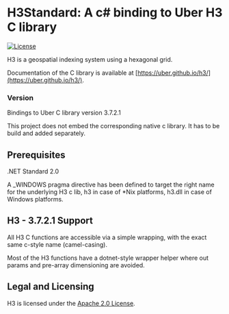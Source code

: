 # H3Standard: A c# binding to Uber H3 C library

[![License](https://img.shields.io/badge/License-Apache%202.0-blue.svg)](LICENSE)

H3 is a geospatial indexing system using a hexagonal grid.

Documentation of the C library is available at [https://uber.github.io/h3/](https://uber.github.io/h3/).

### Version

Bindings to Uber C library version 3.7.2.1

This project does not embed the corresponding native c library.
It has to be build and added separately.

## Prerequisites
.NET Standard 2.0

A _WINDOWS pragma directive has been defined to target the right name for the underlying H3 c lib, h3 in case of *Nix platforms, h3.dll in case of Windows platforms.

## H3 - 3.7.2.1 Support

All H3 C functions are accessible via a simple wrapping, with the exact same c-style name (camel-casing).

Most of the H3 functions have a dotnet-style wrapper helper where out params and pre-array dimensioning are avoided.

## Legal and Licensing

H3 is licensed under the [Apache 2.0 License](./LICENSE).

